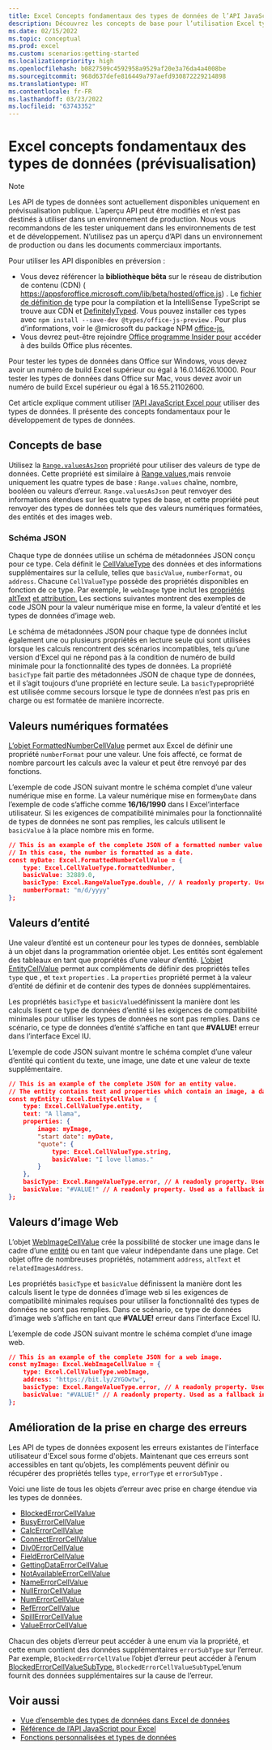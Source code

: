 ```yaml
---
title: Excel Concepts fondamentaux des types de données de l’API JavaScript
description: Découvrez les concepts de base pour l’utilisation Excel types de données dans votre Office de données.
ms.date: 02/15/2022
ms.topic: conceptual
ms.prod: excel
ms.custom: scenarios:getting-started
ms.localizationpriority: high
ms.openlocfilehash: b0827509c4592958a9529af20e3a76da4a4008be
ms.sourcegitcommit: 968d637defe816449a797aefd930872229214898
ms.translationtype: HT
ms.contentlocale: fr-FR
ms.lasthandoff: 03/23/2022
ms.locfileid: "63743352"
---
```

# <a name="excel-data-types-core-concepts-preview"></a>Excel concepts fondamentaux des types de données (prévisualisation)

> [!NOTE]
> Les API de types de données sont actuellement disponibles uniquement en prévisualisation publique. L’aperçu API peut être modifiés et n’est pas destinés à utiliser dans un environnement de production. Nous vous recommandons de les tester uniquement dans les environnements de test et de développement. N’utilisez pas un aperçu d’API dans un environnement de production ou dans les documents commerciaux importants.
>
> Pour utiliser les API disponibles en préversion :
>
> - Vous devez référencer la **bibliothèque bêta** sur le réseau de distribution de contenu (CDN) ( https://appsforoffice.microsoft.com/lib/beta/hosted/office.js) . Le [fichier de définition de](https://appsforoffice.microsoft.com/lib/beta/hosted/office.d.ts) type pour la compilation et la IntelliSense TypeScript se trouve aux CDN et [DefinitelyTyped](https://raw.githubusercontent.com/DefinitelyTyped/DefinitelyTyped/master/types/office-js-preview/index.d.ts). Vous pouvez installer ces types avec `npm install --save-dev @types/office-js-preview` . Pour plus d’informations, voir le @microsoft du package NPM [office-js.](https://www.npmjs.com/package/@microsoft/office-js)
> - Vous devrez peut-être rejoindre [Office programme Insider pour](https://insider.office.com) accéder à des builds Office plus récentes.
>
> Pour tester les types de données dans Office sur Windows, vous devez avoir un numéro de build Excel supérieur ou égal à 16.0.14626.10000. Pour tester les types de données dans Office sur Mac, vous devez avoir un numéro de build Excel supérieur ou égal à 16.55.21102600.

Cet article explique comment utiliser [l’API JavaScript Excel pour](../reference/overview/excel-add-ins-reference-overview.md) utiliser des types de données. Il présente des concepts fondamentaux pour le développement de types de données.

## <a name="core-concepts"></a>Concepts de base

Utilisez la [`Range.valuesAsJson`](/javascript/api/excel/excel.range#excel-excel-range-valuesasjson-member) propriété pour utiliser des valeurs de type de données. Cette propriété est similaire à [Range.values,](/javascript/api/excel/excel.range#excel-excel-range-values-member)mais renvoie uniquement les quatre types de base : `Range.values` chaîne, nombre, booléen ou valeurs d’erreur. `Range.valuesAsJson` peut renvoyer des informations étendues sur les quatre types de base, et cette propriété peut renvoyer des types de données tels que des valeurs numériques formatées, des entités et des images web.

### <a name="json-schema"></a>Schéma JSON

Chaque type de données utilise un schéma de métadonnées JSON conçu pour ce type. Cela définit le [CellValueType](/javascript/api/excel/excel.cellvaluetype) des données et des informations supplémentaires sur la cellule, telles que `basicValue`, `numberFormat`, ou `address`. Chacune `CellValueType` possède des propriétés disponibles en fonction de ce type. Par exemple, le `webImage` type inclut les [propriétés altText](/javascript/api/excel/excel.webimagecellvalue#excel-excel-webimagecellvalue-alttext-member) [et attribution.](/javascript/api/excel/excel.webimagecellvalue#excel-excel-webimagecellvalue-attribution-member) Les sections suivantes montrent des exemples de code JSON pour la valeur numérique mise en forme, la valeur d’entité et les types de données d’image web.

Le schéma de métadonnées JSON pour chaque type de données inclut également une ou plusieurs propriétés en lecture seule qui sont utilisées lorsque les calculs rencontrent des scénarios incompatibles, tels qu’une version d’Excel qui ne répond pas à la condition de numéro de build minimale pour la fonctionnalité des types de données. La propriété `basicType` fait partie des métadonnées JSON de chaque type de données, et il s’agit toujours d’une propriété en lecture seule. La `basicType`propriété est utilisée comme secours lorsque le type de données n’est pas pris en charge ou est formatée de manière incorrecte.

## <a name="formatted-number-values"></a>Valeurs numériques formatées

[L’objet FormattedNumberCellValue](/javascript/api/excel/excel.formattednumbercellvalue) permet aux Excel de définir une propriété `numberFormat` pour une valeur. Une fois affecté, ce format de nombre parcourt les calculs avec la valeur et peut être renvoyé par des fonctions.

L’exemple de code JSON suivant montre le schéma complet d’une valeur numérique mise en forme. La valeur numérique mise en forme`myDate` dans l’exemple de code s’affiche comme **16/16/1990** dans l Excel’interface utilisateur. Si les exigences de compatibilité minimales pour la fonctionnalité de types de données ne sont pas remplies, les calculs utilisent le `basicValue` à la place nombre mis en forme.

```json
// This is an example of the complete JSON of a formatted number value.
// In this case, the number is formatted as a date.
const myDate: Excel.FormattedNumberCellValue = {
    type: Excel.CellValueType.formattedNumber,
    basicValue: 32889.0,
    basicType: Excel.RangeValueType.double, // A readonly property. Used as a fallback in incompatible scenarios.
    numberFormat: "m/d/yyyy"
};
```

## <a name="entity-values"></a>Valeurs d’entité

Une valeur d’entité est un conteneur pour les types de données, semblable à un objet dans la programmation orientée objet. Les entités sont également des tableaux en tant que propriétés d’une valeur d’entité. [L’objet EntityCellValue](/javascript/api/excel/excel.entitycellvalue) permet aux compléments de définir des propriétés telles `type` que , et `text` `properties` . La `properties` propriété permet à la valeur d’entité de définir et de contenir des types de données supplémentaires.

Les propriétés `basicType` et `basicValue`définissent la manière dont les calculs lisent ce type de données d’entité si les exigences de compatibilité minimales pour utiliser les types de données ne sont pas remplies. Dans ce scénario, ce type de données d’entité s’affiche en tant que **#VALUE!** erreur dans l’interface Excel IU.

L’exemple de code JSON suivant montre le schéma complet d’une valeur d’entité qui contient du texte, une image, une date et une valeur de texte supplémentaire.

```json
// This is an example of the complete JSON for an entity value.
// The entity contains text and properties which contain an image, a date, and another text value.
const myEntity: Excel.EntityCellValue = {
    type: Excel.CellValueType.entity,
    text: "A llama",
    properties: {
        image: myImage,
        "start date": myDate,
        "quote": {
            type: Excel.CellValueType.string,
            basicValue: "I love llamas."
        }
    }, 
    basicType: Excel.RangeValueType.error, // A readonly property. Used as a fallback in incompatible scenarios.
    basicValue: "#VALUE!" // A readonly property. Used as a fallback in incompatible scenarios.
};
```

## <a name="web-image-values"></a>Valeurs d’image Web

L’objet [WebImageCellValue](/javascript/api/excel/excel.webimagecellvalue) crée la possibilité de stocker une image dans le cadre d’une [entité](#entity-values) ou en tant que valeur indépendante dans une plage. Cet objet offre de nombreuses propriétés, notamment `address`, `altText` et `relatedImagesAddress`.

Les propriétés `basicType` et `basicValue` définissent la manière dont les calculs lisent le type de données d’image web si les exigences de compatibilité minimales requises pour utiliser la fonctionnalité des types de données ne sont pas remplies. Dans ce scénario, ce type de données d’image web s’affiche en tant que **#VALUE!** erreur dans l’interface Excel IU.

L’exemple de code JSON suivant montre le schéma complet d’une image web.

```json
// This is an example of the complete JSON for a web image.
const myImage: Excel.WebImageCellValue = {
    type: Excel.CellValueType.webImage,
    address: "https://bit.ly/2YGOwtw", 
    basicType: Excel.RangeValueType.error, // A readonly property. Used as a fallback in incompatible scenarios.
    basicValue: "#VALUE!" // A readonly property. Used as a fallback in incompatible scenarios.
};
```

## <a name="improved-error-support"></a>Amélioration de la prise en charge des erreurs

Les API de types de données exposent les erreurs existantes de l'interface utilisateur d'Excel sous forme d'objets. Maintenant que ces erreurs sont accessibles en tant qu’objets, les compléments peuvent définir ou récupérer des propriétés telles `type`, `errorType` et `errorSubType` .

Voici une liste de tous les objets d’erreur avec prise en charge étendue via les types de données.

- [BlockedErrorCellValue](/javascript/api/excel/excel.blockederrorcellvalue)
- [BusyErrorCellValue](/javascript/api/excel/excel.busyerrorcellvalue)
- [CalcErrorCellValue](/javascript/api/excel/excel.calcerrorcellvalue)
- [ConnectErrorCellValue](/javascript/api/excel/excel.connecterrorcellvalue)
- [Div0ErrorCellValue](/javascript/api/excel/excel.div0errorcellvalue)
- [FieldErrorCellValue](/javascript/api/excel/excel.fielderrorcellvalue)
- [GettingDataErrorCellValue](/javascript/api/excel/excel.gettingdataerrorcellvalue)
- [NotAvailableErrorCellValue](/javascript/api/excel/excel.notavailableerrorcellvalue)
- [NameErrorCellValue](/javascript/api/excel/excel.nameerrorcellvalue)
- [NullErrorCellValue](/javascript/api/excel/excel.nullerrorcellvalue)
- [NumErrorCellValue](/javascript/api/excel/excel.numerrorcellvalue)
- [RefErrorCellValue](/javascript/api/excel/excel.referrorcellvalue)
- [SpillErrorCellValue](/javascript/api/excel/excel.spillerrorcellvalue)
- [ValueErrorCellValue](/javascript/api/excel/excel.valueerrorcellvalue)

Chacun des objets d’erreur peut accéder à une enum via la propriété, et cette enum contient des données supplémentaires `errorSubType` sur l’erreur. Par exemple, `BlockedErrorCellValue` l’objet d’erreur peut accéder à l’enum [BlockedErrorCellValueSubType.](/javascript/api/excel/excel.blockederrorcellvaluesubtype) `BlockedErrorCellValueSubType`L’enum fournit des données supplémentaires sur la cause de l’erreur.

## <a name="see-also"></a>Voir aussi

- [Vue d’ensemble des types de données dans Excel de données](excel-data-types-overview.md)
- [Référence de l’API JavaScript pour Excel](../reference/overview/excel-add-ins-reference-overview.md)
- [Fonctions personnalisées et types de données](custom-functions-data-types-concepts.md)
